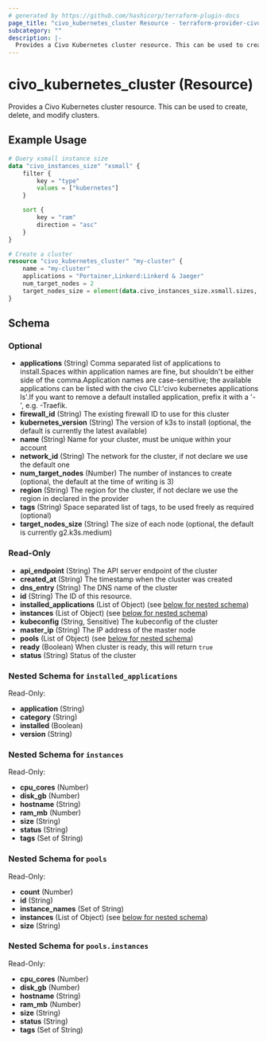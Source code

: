 ```yaml
---
# generated by https://github.com/hashicorp/terraform-plugin-docs
page_title: "civo_kubernetes_cluster Resource - terraform-provider-civo"
subcategory: ""
description: |-
  Provides a Civo Kubernetes cluster resource. This can be used to create, delete, and modify clusters.
---
```


# civo_kubernetes_cluster (Resource)

Provides a Civo Kubernetes cluster resource. This can be used to create, delete, and modify clusters.

## Example Usage

```terraform
# Query xsmall instance size
data "civo_instances_size" "xsmall" {
    filter {
        key = "type"
        values = ["kubernetes"]
    }

    sort {
        key = "ram"
        direction = "asc"
    }
}

# Create a cluster
resource "civo_kubernetes_cluster" "my-cluster" {
    name = "my-cluster"
    applications = "Portainer,Linkerd:Linkerd & Jaeger"
    num_target_nodes = 2
    target_nodes_size = element(data.civo_instances_size.xsmall.sizes, 0).name
}
```

<!-- schema generated by tfplugindocs -->
## Schema

### Optional

- **applications** (String) Comma separated list of applications to install.Spaces within application names are fine, but shouldn't be either side of the comma.Application names are case-sensitive; the available applications can be listed with the civo CLI:'civo kubernetes applications ls'.If you want to remove a default installed application, prefix it with a '-', e.g. -Traefik.
- **firewall_id** (String) The existing firewall ID to use for this cluster
- **kubernetes_version** (String) The version of k3s to install (optional, the default is currently the latest available)
- **name** (String) Name for your cluster, must be unique within your account
- **network_id** (String) The network for the cluster, if not declare we use the default one
- **num_target_nodes** (Number) The number of instances to create (optional, the default at the time of writing is 3)
- **region** (String) The region for the cluster, if not declare we use the region in declared in the provider
- **tags** (String) Space separated list of tags, to be used freely as required (optional)
- **target_nodes_size** (String) The size of each node (optional, the default is currently g2.k3s.medium)

### Read-Only

- **api_endpoint** (String) The API server endpoint of the cluster
- **created_at** (String) The timestamp when the cluster was created
- **dns_entry** (String) The DNS name of the cluster
- **id** (String) The ID of this resource.
- **installed_applications** (List of Object) (see [below for nested schema](#nestedatt--installed_applications))
- **instances** (List of Object) (see [below for nested schema](#nestedatt--instances))
- **kubeconfig** (String, Sensitive) The kubeconfig of the cluster
- **master_ip** (String) The IP address of the master node
- **pools** (List of Object) (see [below for nested schema](#nestedatt--pools))
- **ready** (Boolean) When cluster is ready, this will return `true`
- **status** (String) Status of the cluster

<a id="nestedatt--installed_applications"></a>
### Nested Schema for `installed_applications`

Read-Only:

- **application** (String)
- **category** (String)
- **installed** (Boolean)
- **version** (String)


<a id="nestedatt--instances"></a>
### Nested Schema for `instances`

Read-Only:

- **cpu_cores** (Number)
- **disk_gb** (Number)
- **hostname** (String)
- **ram_mb** (Number)
- **size** (String)
- **status** (String)
- **tags** (Set of String)


<a id="nestedatt--pools"></a>
### Nested Schema for `pools`

Read-Only:

- **count** (Number)
- **id** (String)
- **instance_names** (Set of String)
- **instances** (List of Object) (see [below for nested schema](#nestedobjatt--pools--instances))
- **size** (String)

<a id="nestedobjatt--pools--instances"></a>
### Nested Schema for `pools.instances`

Read-Only:

- **cpu_cores** (Number)
- **disk_gb** (Number)
- **hostname** (String)
- **ram_mb** (Number)
- **size** (String)
- **status** (String)
- **tags** (Set of String)


